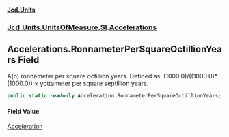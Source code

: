 #### [Jcd.Units](index.md 'index')
### [Jcd.Units.UnitsOfMeasure.SI](Jcd.Units.UnitsOfMeasure.SI.md 'Jcd.Units.UnitsOfMeasure.SI').[Accelerations](Accelerations.md 'Jcd.Units.UnitsOfMeasure.SI.Accelerations')

## Accelerations.RonnameterPerSquareOctillionYears Field

A(n) ronnameter per square octillion years. Defined as: (1000.0)/((1000.0)*(1000.0)) × yottameter per square septillion years.

```csharp
public static readonly Acceleration RonnameterPerSquareOctillionYears;
```

#### Field Value
[Acceleration](Acceleration.md 'Jcd.Units.UnitTypes.Acceleration')
